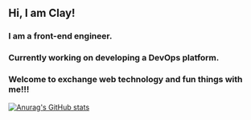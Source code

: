 <!---
ClayLeee/ClayLeee is a ✨ special ✨ repository because its `README.md` (this file) appears on your GitHub profile.
You can click the Preview link to take a look at your changes.
--->

## Hi, I am Clay!
### I am a front-end engineer. 
### Currently working on developing a DevOps platform.
### Welcome to exchange web technology and fun things with me!!!

[![Anurag's GitHub stats](https://github-readme-stats.vercel.app/api?username=ClayLeee&show_icons=true&theme=gruvbox)](https://github.com/anuraghazra/github-readme-stats)
